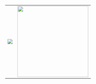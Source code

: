 <table>
  <tr>
    <td>
      <img src="https://github-readme-stats.vercel.app/api/top-langs?username=milliorn&layout=compact&langs_count=10&theme=transparent&card_width=400" />
    </td>
    <td>
      <img src="https://github-readme-stats.vercel.app/api?username=milliorn&theme=transparent&hide_rank=true&card_width=400" height="230"/>
    </td>
  </tr>
</table>
